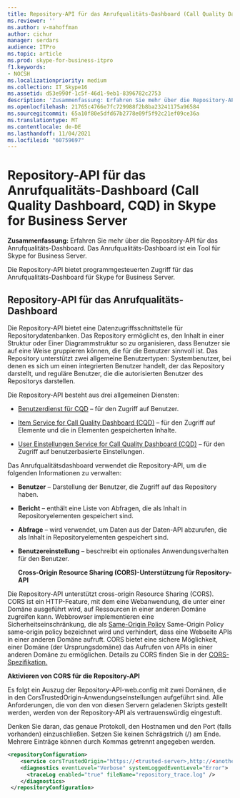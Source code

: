 ```yaml
---
title: Repository-API für das Anrufqualitäts-Dashboard (Call Quality Dashboard, CQD) in Skype for Business Server
ms.reviewer: ''
ms.author: v-mahoffman
author: cichur
manager: serdars
audience: ITPro
ms.topic: article
ms.prod: skype-for-business-itpro
f1.keywords:
- NOCSH
ms.localizationpriority: medium
ms.collection: IT_Skype16
ms.assetid: d53e990f-1c5f-46d1-9eb1-8396782c2753
description: 'Zusammenfassung: Erfahren Sie mehr über die Repository-API für das Anrufqualitäts-Dashboard. Das Anrufqualitäts-Dashboard ist ein Tool für Skype for Business Server.'
ms.openlocfilehash: 21765c4766e7fc729988f2b8ba23241175a96584
ms.sourcegitcommit: 65a10f80e5dfd67b2778e09f5f92c21ef09ce36a
ms.translationtype: MT
ms.contentlocale: de-DE
ms.lasthandoff: 11/04/2021
ms.locfileid: "60759697"
---
```

# <a name="repository-api-for-call-quality-dashboard-cqd-in-skype-for-business-server"></a>Repository-API für das Anrufqualitäts-Dashboard (Call Quality Dashboard, CQD) in Skype for Business Server
 
**Zusammenfassung:** Erfahren Sie mehr über die Repository-API für das Anrufqualitäts-Dashboard. Das Anrufqualitäts-Dashboard ist ein Tool für Skype for Business Server.
  
Die Repository-API bietet programmgesteuerten Zugriff für das Anrufqualitäts-Dashboard für Skype for Business Server.
  
## <a name="repository-api-for-call-quality-dashboard"></a>Repository-API für das Anrufqualitäts-Dashboard

Die Repository-API bietet eine Datenzugriffsschnittstelle für Repositorydatenbanken. Das Repository ermöglicht es, den Inhalt in einer Struktur oder Einer Diagrammstruktur so zu organisieren, dass Benutzer sie auf eine Weise gruppieren können, die für die Benutzer sinnvoll ist. Das Repository unterstützt zwei allgemeine Benutzertypen: Systembenutzer, bei denen es sich um einen integrierten Benutzer handelt, der das Repository darstellt, und reguläre Benutzer, die die autorisierten Benutzer des Repositorys darstellen.
  
Die Repository-API besteht aus drei allgemeinen Diensten: 
  
- [Benutzerdienst für CQD](user-service.md) – für den Zugriff auf Benutzer.
    
- [Item Service for Call Quality Dashboard (CQD)](item-service.md) – für den Zugriff auf Elemente und die in Elementen gespeicherten Inhalte.
    
- [User Einstellungen Service for Call Quality Dashboard (CQD)](user-settings-service.md) – für den Zugriff auf benutzerbasierte Einstellungen.
    
Das Anrufqualitätsdashboard verwendet die Repository-API, um die folgenden Informationen zu verwalten: 
  
- **Benutzer** – Darstellung der Benutzer, die Zugriff auf das Repository haben.
    
- **Bericht** – enthält eine Liste von Abfragen, die als Inhalt in Repositoryelementen gespeichert sind.
    
- **Abfrage** – wird verwendet, um Daten aus der Daten-API abzurufen, die als Inhalt in Repositoryelementen gespeichert sind.
    
- **Benutzereinstellung** – beschreibt ein optionales Anwendungsverhalten für den Benutzer.
    
  **Cross-Origin Resource Sharing (CORS)-Unterstützung für Repository-API**
  
Die Repository-API unterstützt cross-origin Resource Sharing (CORS). CORS ist ein HTTP-Feature, mit dem eine Webanwendung, die unter einer Domäne ausgeführt wird, auf Ressourcen in einer anderen Domäne zugreifen kann. Webbrowser implementieren eine Sicherheitseinschränkung, die als [Same-Origin Policy](https://www.w3.org/Security/wiki/Same_Origin_Policy) Same-Origin Policy same-origin policy bezeichnet wird und verhindert, dass eine Webseite APIs in einer anderen Domäne aufruft. CORS bietet eine sichere Möglichkeit, einer Domäne (der Ursprungsdomäne) das Aufrufen von APIs in einer anderen Domäne zu ermöglichen. Details zu CORS finden Sie in der [CORS-Spezifikation.](https://www.w3.org/TR/cors/)
  
 **Aktivieren von CORS für die Repository-API**
  
 Es folgt ein Auszug der Repository-API-web.config mit zwei Domänen, die in den CorsTrustedOrigin-Anwendungseinstellungen aufgeführt sind. Alle Anforderungen, die von den von diesen Servern geladenen Skripts gestellt werden, werden von der Repository-API als vertrauenswürdig eingestuft.
  
Denken Sie daran, das genaue Protokoll, den Hostnamen und den Port (falls vorhanden) einzuschließen. Setzen Sie keinen Schrägstrich (/) am Ende. Mehrere Einträge können durch Kommas getrennt angegeben werden.
  
```xml
<repositoryConfiguration>
    <service corsTrustedOrigin="https://<trusted-server>,http://<another-trusted-domain>:8080"" />
    <diagnostics eventLevel="Verbose" systemLoggedEventLevel="Error">
      <traceLog enabled="true" fileName="repository_trace.log" />
    </diagnostics>
 </repositoryConfiguration>
```


